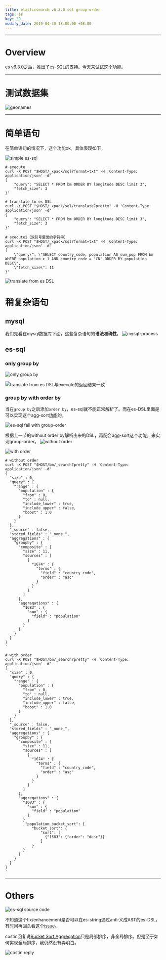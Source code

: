 ```yaml
---
title: elasticsearch v6.3.0 sql group-order
tags: es
key: 29
modify_date: 2019-04-30 18:00:00 +08:00
---
```


----
# Overview
es v6.3.0之后，推出了es-SQL的支持。今天来试试这个功能。

----
# 测试数据集
![geonames](https://upload-images.jianshu.io/upload_images/2189341-2115a1bf31d44a52.png)

----
# 简单语句
在简单语句的情况下，这个功能ok，具体表现如下，

![simple es-sql](https://upload-images.jianshu.io/upload_images/2189341-ee95232341e5f037.png)

```
# execute
curl -X POST "$HOST/_xpack/sql?format=txt" -H 'Content-Type: application/json' -d'
{
    "query": "SELECT * FROM bm ORDER BY longitude DESC limit 3",
    "fetch_size": 3
}'

# translate to es DSL
curl -X POST "$HOST/_xpack/sql/translate?pretty" -H 'Content-Type: application/json' -d'
{
    "query": "SELECT * FROM bm ORDER BY longitude DESC limit 3",
    "fetch_size": 3
}'

# execute2（双引号里面的字符串）
curl -X POST "$HOST/_xpack/sql?format=txt" -H 'Content-Type: application/json' -d"
{
    \"query\": \"SELECT country_code, population AS sum_pop FROM bm WHERE population > 1 AND country_code = 'CN' ORDER BY population DESC\",
    \"fetch_size\": 11
}"

```
![translate from es DSL](https://upload-images.jianshu.io/upload_images/2189341-ad4f8d9bc699fda7.png)


# 稍复杂语句
## mysql
我们先看在mysql数据库下面，这些复杂语句的**语法准确性**。
![mysql-process](https://upload-images.jianshu.io/upload_images/2189341-702b846b2af16a22.png)

## es-sql
### only group by
![only group by](https://upload-images.jianshu.io/upload_images/2189341-dd67963c24243b30.png)

![translate from es DSL与execute的返回结果一致](https://upload-images.jianshu.io/upload_images/2189341-aace9f1ea568ca44.png)

### group by with order by
当在`group by`之后添加`order by`，es-sql就不能正常解析了。而在es-DSL里面是可以实现这个agg-sort[功能](https://www.elastic.co/guide/en/elasticsearch/reference/6.3/search-aggregations-pipeline-bucket-sort-aggregation.html)的。

![es-sql fail with group-order](https://upload-images.jianshu.io/upload_images/2189341-5b418ca1b3090177.png)

根据上一节的without order by解析出来的DSL，再配合agg-sort这个功能，来实现group-order。
![without order](https://upload-images.jianshu.io/upload_images/2189341-ba486f3c0819baa6.png)

![with order](https://upload-images.jianshu.io/upload_images/2189341-beeb5ebcb2b01d5e.png)


```
# without order
curl -X POST "$HOST/bm/_search?pretty" -H 'Content-Type: application/json' -d'
{
  "size" : 0,
  "query" : {
    "range" : {
      "population" : {
        "from" : 0,
        "to" : null,
        "include_lower" : true,
        "include_upper" : false,
        "boost" : 1.0
      }
    }
  },
  "_source" : false,
  "stored_fields" : "_none_",
  "aggregations" : {
    "groupby" : {
      "composite" : {
        "size" : 11,
        "sources" : [
          {
            "1674" : {
              "terms" : {
                "field" : "country_code",
                "order" : "asc"
              }
            }
          }
        ]
      },
      "aggregations" : {
        "1683" : {
          "sum" : {
            "field" : "population"
          }
        }
      }
    }
  }
}
'

# with order
curl -X POST "$HOST/bm/_search?pretty" -H 'Content-Type: application/json' -d'
{
  "size" : 0,
  "query" : {
    "range" : {
      "population" : {
        "from" : 0,
        "to" : null,
        "include_lower" : true,
        "include_upper" : false,
        "boost" : 1.0
      }
    }
  },
  "_source" : false,
  "stored_fields" : "_none_",
  "aggregations" : {
    "groupby" : {
      "composite" : {
        "size" : 11,
        "sources" : [
          {
            "1674" : {
              "terms" : {
                "field" : "country_code",
                "order" : "asc"
              }
            }
          }
        ]
      },
      "aggregations" : {
        "1683" : {
          "sum" : {
            "field" : "population"
          }
        }
        ,"population_bucket_sort": {
            "bucket_sort": {
                "sort": [
                  {"1683": {"order": "desc"}}
                ]
            }
        }
      }
    }
  }
}
'
```

----
# Others
![es-sql source code](https://upload-images.jianshu.io/upload_images/2189341-588c27b87baa8490.png)

不知道这个fix/enhancement是否可以在es-string通过antlr义成AST的es-DSL。有时间再回头看这个[issue](https://github.com/elastic/elasticsearch/issues/29965)。

costin回复说[Bucket Sort Aggregation](https://www.elastic.co/guide/en/elasticsearch/reference/6.3/search-aggregations-pipeline-bucket-sort-aggregation.html)只是局部排序，非全局排序。但是至于如何实现全局排序，我仍然没有弄明白。

![costin reply](https://upload-images.jianshu.io/upload_images/2189341-e04dec1a83fc2359.png)
